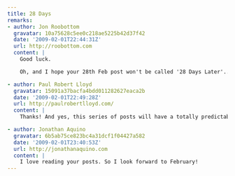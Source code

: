 ```yaml
---
title: 28 Days
remarks:
- author: Jon Roobottom
  gravatar: 10a75628c5ee0c218ae5225b42d37f42
  date: '2009-02-01T22:44:31Z'
  url: http://roobottom.com
  content: |
    Good luck.

    Oh, and I hope your 28th Feb post won't be called '28 Days Later'... or have I just spoiled that for you?

- author: Paul Robert Lloyd
  gravatar: 15091a37bacfa4bdd011282627eaca2b
  date: '2009-02-01T22:49:28Z'
  url: http://paulrobertlloyd.com/
  content: |
    Thanks! And yes, this series of posts will have a totally predictable outcome -- damn you!

- author: Jonathan Aquino
  gravatar: 6b5ab75ce823bc4a31dcf1f04427a582
  date: '2009-02-01T23:40:53Z'
  url: http://jonathanaquino.com
  content: |
    I love reading your posts. So I look forward to February!
---
```

